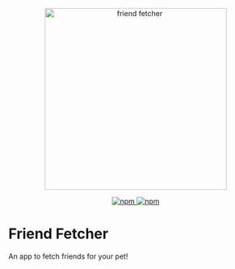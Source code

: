 <p align="center"><img src="http://temp-assets.dev.friendfetcher.com/images/friend-fetcher-bg.png" alt="friend fetcher" width="360"></p>

<p align="center">
  <a href="https://www.npmjs.com/org/friendfetcher">
    <img src="https://img.shields.io/badge/NPM-yes-11a0bd.svg" alt="npm">
  </a>
  <a href="http://friendfetcher.com/">
    <img src="https://img.shields.io/website-up-down-green-red/http/shields.io.svg" alt="npm">
  </a>
</p>

# Friend Fetcher

An app to fetch friends for your pet!
